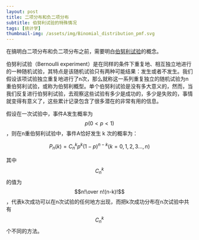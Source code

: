 ```yaml
---
layout: post
title: 二项分布和负二项分布
subtitle: 伯努利试验的特殊情况
tags: [统计学]
thumbnail-img: /assets/img/Binomial_distribution_pmf.svg
---
```


在搞明白二项分布和负二项分布之前，需要明白[伯努利试验](https://baike.baidu.com/item/%E4%BC%AF%E5%8A%AA%E5%88%A9%E8%AF%95%E9%AA%8C)的概念。  

伯努利试验（Bernoulli experiment）是在同样的条件下重复地、相互独立地进行的一种随机试验，其特点是该随机试验只有两种可能结果：发生或者不发生。我们假设该项试验独立重复地进行了n次，那么就称这一系列重复独立的随机试验为n重伯努利试验，或称为伯努利概型。单个伯努利试验是没有多大意义的，然而，当我们反复进行伯努利试验，去观察这些试验有多少是成功的，多少是失败的，事情就变得有意义了，这些累计记录包含了很多潜在的非常有用的信息。 

假设在一次试验中，事件A发生概率为$$p(0<p<1)$$，则在n重伯努利试验中，事件A恰好发生 k 次的概率为：  

$$P_n(k)=C_n^kp^k(1-p)^{n-k}(k=0,1,2,3...,n)$$  

其中 $$C_n^k$$ 的值为 $$n!\over n!(n-k)!$$，代表k次成功可以在n次试验的任何地方出现，而把k次成功分布在n次试验中共有 $$C_n^k$$ 个不同的方法。

